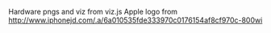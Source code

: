 Hardware pngs and viz from viz.js
Apple logo from http://www.iphonejd.com/.a/6a010535fde333970c0176154af8cf970c-800wi
